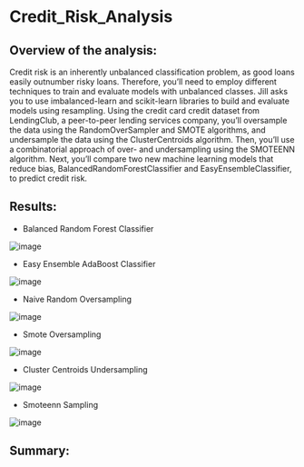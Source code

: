 # Credit_Risk_Analysis

## Overview of the analysis:

Credit risk is an inherently unbalanced classification problem, as good loans easily outnumber risky loans. Therefore, you’ll need to employ different techniques to train and evaluate models with unbalanced classes. Jill asks you to use imbalanced-learn and scikit-learn libraries to build and evaluate models using resampling. Using the credit card credit dataset from LendingClub, a peer-to-peer lending services company, you’ll oversample the data using the RandomOverSampler and SMOTE algorithms, and undersample the data using the ClusterCentroids algorithm. Then, you’ll use a combinatorial approach of over- and undersampling using the SMOTEENN algorithm. Next, you’ll compare two new machine learning models that reduce bias, BalancedRandomForestClassifier and EasyEnsembleClassifier, to predict credit risk. 

## Results: 

* Balanced Random Forest Classifier

![image](https://user-images.githubusercontent.com/70483866/104131993-fc8bd680-533f-11eb-8cdd-7d6f0522e664.png)

* Easy Ensemble AdaBoost Classifier

![image](https://user-images.githubusercontent.com/70483866/104132026-470d5300-5340-11eb-9c4d-0e8a9631fe75.png)

* Naive Random Oversampling

![image](https://user-images.githubusercontent.com/70483866/104132060-9489c000-5340-11eb-8978-5b01ccea625e.png)

* Smote Oversampling

![image](https://user-images.githubusercontent.com/70483866/104132121-f4806680-5340-11eb-810c-94373ddfd86e.png)

* Cluster Centroids Undersampling

![image](https://user-images.githubusercontent.com/70483866/104132144-137ef880-5341-11eb-8144-b3a5c37a93ad.png)

* Smoteenn Sampling

![image](https://user-images.githubusercontent.com/70483866/104132181-3d381f80-5341-11eb-803d-f86df28a854a.png)

## Summary:
